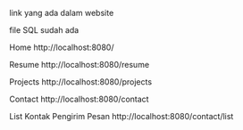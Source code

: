 link yang ada dalam website

file SQL sudah ada

Home
http://localhost:8080/

Resume
http://localhost:8080/resume

Projects
http://localhost:8080/projects

Contact
http://localhost:8080/contact

List Kontak Pengirim Pesan
http://localhost:8080/contact/list
